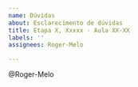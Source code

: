 ```yaml
---
name: Dúvidas
about: Esclarecimento de dúvidas
title: Etapa X, Xxxxx - Aula XX-XX
labels: ''
assignees: Roger-Melo

---
```


<!--
ATENÇÃO: Leia antes de postar sua dúvida.
-------------------------------------------

Se você precisar adicionar trechos de código, coloque-os entre 3 crases, assim:

```js
const myFunc = () => {

}
```

Colocando 3 crases antes, 3 crases depois, o código aparecerá corretamente
formatado. O "js" ali em cima é para que o código seja corretamente colorizado
com base na linguagem JS.

Antes de publicar a issue, lembre-se de clicar na aba "Preview", para visualizar se a formatação está correta =)
-->

<!-- ESCREVA SUA DÚVIDA APÓS ESSA LINHA -->



<!-- Não apague daqui para baixo! -->
@Roger-Melo
